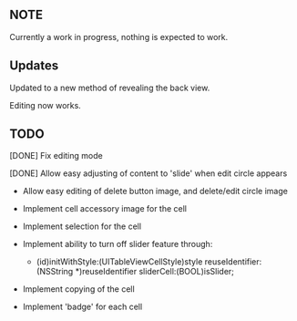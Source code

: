 ## NOTE
Currently a work in progress, nothing is expected to work.

## Updates
Updated to a new method of revealing the back view.

Editing now works.

## TODO
[DONE] Fix editing mode

[DONE] Allow easy adjusting of content to 'slide' when edit circle appears

* Allow easy editing of delete button image, and delete/edit circle image

* Implement cell accessory image for the cell

* Implement selection for the cell

* Implement ability to turn off slider feature through:

	- (id)initWithStyle:(UITableViewCellStyle)style reuseIdentifier:(NSString *)reuseIdentifier sliderCell:(BOOL)isSlider;

* Implement copying of the cell

* Implement 'badge' for each cell